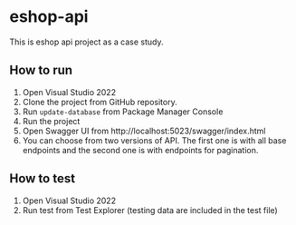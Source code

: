 # eshop-api
This is eshop api project as a case study.

## How to run
1. Open Visual Studio 2022
2. Clone the project from GitHub repository.
3. Run `update-database` from Package Manager Console  
4. Run the project
5. Open Swagger UI from http://localhost:5023/swagger/index.html
6. You can choose from two versions of API. The first one is with all base endpoints and the second one is with endpoints for pagination.

## How to test
1. Open Visual Studio 2022
2. Run test from Test Explorer (testing data are included in the test file) 
